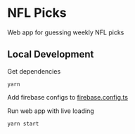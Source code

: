 # NFL Picks  
Web app for guessing weekly NFL picks

## Local Development
Get dependencies 
```
yarn
```

Add firebase configs to [firebase.config.ts](src/resources/firebase.config.ts)


Run web app with live loading
```
yarn start
```
